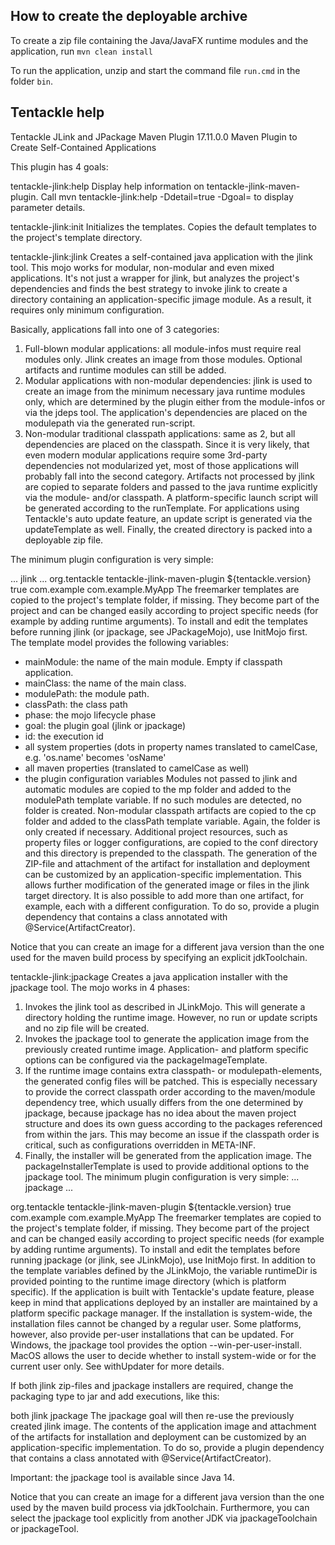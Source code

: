 ## How to create the deployable archive

To create a zip file containing the Java/JavaFX runtime modules and the application, run ```mvn clean install```

To run the application, unzip and start the command file ```run.cmd``` in the folder ```bin```.

## Tentackle help

Tentackle JLink and JPackage Maven Plugin 17.11.0.0
  Maven Plugin to Create Self-Contained Applications

This plugin has 4 goals:

tentackle-jlink:help
  Display help information on tentackle-jlink-maven-plugin.
  Call mvn tentackle-jlink:help -Ddetail=true -Dgoal=<goal-name> to display
  parameter details.

tentackle-jlink:init
  Initializes the templates.
  Copies the default templates to the project's template directory.

tentackle-jlink:jlink
  Creates a self-contained java application with the jlink tool.
  This mojo works for modular, non-modular and even mixed applications. It's not
  just a wrapper for jlink, but analyzes the project's dependencies and finds
  the best strategy to invoke jlink to create a directory containing an
  application-specific jimage module. As a result, it requires only minimum
  configuration.
  
  Basically, applications fall into one of 3 categories:
  
  1.  Full-blown modular applications: all module-infos must require real
    modules only. Jlink creates an image from those modules. Optional artifacts
    and runtime modules can still be added.
  2.  Modular applications with non-modular dependencies: jlink is used to
    create an image from the minimum necessary java runtime modules only, which
    are determined by the plugin either from the module-infos or via the jdeps
    tool. The application's dependencies are placed on the modulepath via the
    generated run-script.
  3.  Non-modular traditional classpath applications: same as 2, but all
    dependencies are placed on the classpath.
  Since it is very likely, that even modern modular applications require some
  3rd-party dependencies not modularized yet, most of those applications will
  probably fall into the second category.
  Artifacts not processed by jlink are copied to separate folders and passed to
  the java runtime explicitly via the module- and/or classpath. A
  platform-specific launch script will be generated according to the
  runTemplate. For applications using Tentackle's auto update feature, an update
  script is generated via the updateTemplate as well. Finally, the created
  directory is packed into a deployable zip file.
  
  The minimum plugin configuration is very simple:
  
   ...
   <packaging>jlink</packaging>
   ...
   <plugin>
   <groupId>org.tentackle</groupId>
   <artifactId>tentackle-jlink-maven-plugin</artifactId>
   <version>${tentackle.version}</version>
   <extensions>true</extensions>
   <configuration>
   <mainModule>com.example</mainModule>
   <mainClass>com.example.MyApp</mainClass>
   </configuration>
   </plugin>
  The freemarker templates are copied to the project's template folder, if
  missing. They become part of the project and can be changed easily according
  to project specific needs (for example by adding runtime arguments). To
  install and edit the templates before running jlink (or jpackage, see
  JPackageMojo), use InitMojo first.
  The template model provides the following variables:
  
  - mainModule: the name of the main module. Empty if classpath application.
  - mainClass: the name of the main class.
  - modulePath: the module path.
  - classPath: the class path
  - phase: the mojo lifecycle phase
  - goal: the plugin goal (jlink or jpackage)
  - id: the execution id
  - all system properties (dots in property names translated to camelCase, e.g.
    'os.name' becomes 'osName'
  - all maven properties (translated to camelCase as well)
  - the plugin configuration variables
  Modules not passed to jlink and automatic modules are copied to the mp folder
  and added to the modulePath template variable. If no such modules are
  detected, no folder is created.
  Non-modular classpath artifacts are copied to the cp folder and added to the
  classPath template variable. Again, the folder is only created if necessary.
  Additional project resources, such as property files or logger configurations,
  are copied to the conf directory and this directory is prepended to the
  classpath.
  The generation of the ZIP-file and attachment of the artifact for installation
  and deployment can be customized by an application-specific implementation.
  This allows further modification of the generated image or files in the jlink
  target directory. It is also possible to add more than one artifact, for
  example, each with a different configuration. To do so, provide a plugin
  dependency that contains a class annotated with @Service(ArtifactCreator).
  
  Notice that you can create an image for a different java version than the one
  used for the maven build process by specifying an explicit jdkToolchain.

tentackle-jlink:jpackage
  Creates a java application installer with the jpackage tool.
  The mojo works in 4 phases:
  
  1.  Invokes the jlink tool as described in JLinkMojo. This will generate a
    directory holding the runtime image. However, no run or update scripts and
    no zip file will be created.
  2.  Invokes the jpackage tool to generate the application image from the
    previously created runtime image. Application- and platform specific options
    can be configured via the packageImageTemplate.
  3.  If the runtime image contains extra classpath- or modulepath-elements, the
    generated config files will be patched. This is especially necessary to
    provide the correct classpath order according to the maven/module dependency
    tree, which usually differs from the one determined by jpackage, because
    jpackage has no idea about the maven project structure and does its own
    guess according to the packages referenced from within the jars. This may
    become an issue if the classpath order is critical, such as configurations
    overridden in META-INF.
  4.  Finally, the installer will be generated from the application image. The
    packageInstallerTemplate is used to provide additional options to the
    jpackage tool.
  The minimum plugin configuration is very simple:
   ...
   <packaging>jpackage</packaging>
   ...
   <plugin>
   <groupId>org.tentackle</groupId>
   <artifactId>tentackle-jlink-maven-plugin</artifactId>
   <version>${tentackle.version}</version>
   <extensions>true</extensions>
   <configuration>
   <mainModule>com.example</mainModule>
   <mainClass>com.example.MyApp</mainClass>
   </configuration>
   </plugin>
  The freemarker templates are copied to the project's template folder, if
  missing. They become part of the project and can be changed easily according
  to project specific needs (for example by adding runtime arguments). To
  install and edit the templates before running jpackage (or jlink, see
  JLinkMojo), use InitMojo first. In addition to the template variables defined
  by the JLinkMojo, the variable runtimeDir is provided pointing to the runtime
  image directory (which is platform specific).
  If the application is built with Tentackle's update feature, please keep in
  mind that applications deployed by an installer are maintained by a platform
  specific package manager. If the installation is system-wide, the installation
  files cannot be changed by a regular user. Some platforms, however, also
  provide per-user installations that can be updated. For Windows, the jpackage
  tool provides the option --win-per-user-install. MacOS allows the user to
  decide whether to install system-wide or for the current user only. See
  withUpdater for more details.
  
  If both jlink zip-files and jpackage installers are required, change the
  packaging type to jar and add executions, like this:
  
   <executions>
   <execution>
   <id>both</id>
   <goals>
   <goal>jlink</goal>
   <goal>jpackage</goal>
   </goals>
   </execution>
   </executions>
  The jpackage goal will then re-use the previously created jlink image.
  The contents of the application image and attachment of the artifacts for
  installation and deployment can be customized by an application-specific
  implementation. To do so, provide a plugin dependency that contains a class
  annotated with @Service(ArtifactCreator).
  
  Important: the jpackage tool is available since Java 14.
  
  Notice that you can create an image for a different java version than the one
  used by the maven build process via jdkToolchain. Furthermore, you can select
  the jpackage tool explicitly from another JDK via jpackageToolchain or
  jpackageTool.

